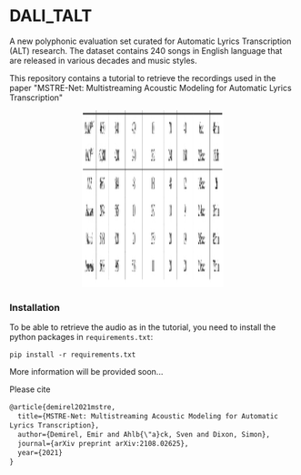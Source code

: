 # DALI_TALT

A new polyphonic evaluation set curated for Automatic Lyrics Transcription (ALT) research. The dataset contains 240 songs in English language that are released in various decades and music styles. 

This repository contains a tutorial to retrieve the recordings used in the paper "MSTRE-Net: Multistreaming Acoustic Modeling for Automatic Lyrics Transcription"


<p align="center">
    <img src="https://github.com/emirdemirel/DALI-TestSet4ALT/blob/master/images/tab_data.jpg" width="250" height="310">
</p>

### Installation

To be able to retrieve the audio as in the tutorial, you need to install the python packages in ```requirements.txt```:

```
pip install -r requirements.txt
```


More information will be provided soon...

Please cite
```
@article{demirel2021mstre,
  title={MSTRE-Net: Multistreaming Acoustic Modeling for Automatic Lyrics Transcription},
  author={Demirel, Emir and Ahlb{\"a}ck, Sven and Dixon, Simon},
  journal={arXiv preprint arXiv:2108.02625},
  year={2021}
}
``` 
